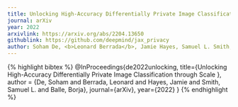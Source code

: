 ```yaml
---
title: Unlocking High-Accuracy Differentially Private Image Classification through Scale
journal: arXiv
year: 2022
arxivlink: https://arxiv.org/abs/2204.13650
githublink: https://github.com/deepmind/jax_privacy
author: Soham De, <b>Leonard Berrada</b>, Jamie Hayes, Samuel L. Smith, Borja Balle
---
```


{% highlight bibtex %}
@InProceedings{de2022unlocking,
  title={Unlocking High-Accuracy Differentially Private Image Classification through Scale
},
  author = {De, Soham and Berrada, Leonard and Hayes, Jamie and Smith, Samuel L. and Balle, Borja},
  journal={arXiv},
  year={2022}
}
{% endhighlight %}
